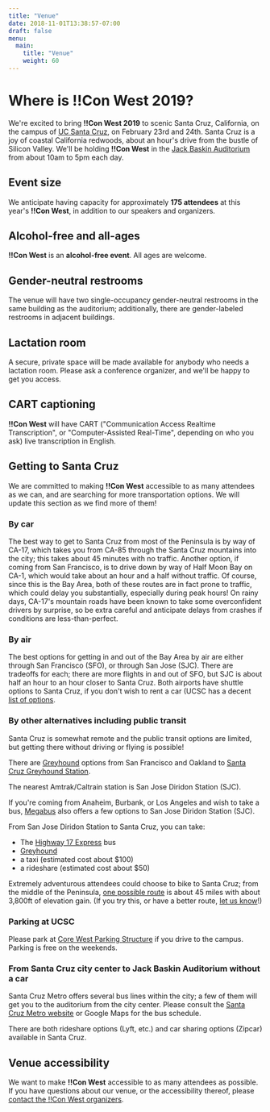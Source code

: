 ```yaml
---
title: "Venue"
date: 2018-11-01T13:38:57-07:00
draft: false
menu:
  main:
    title: "Venue"
    weight: 60
---
```


# Where is !!Con West 2019?

We're excited to bring **!!Con West 2019** to scenic Santa Cruz, California,
on the campus of [UC Santa Cruz](https://www.ucsc.edu/), on February 23rd
and 24th.  Santa Cruz is a joy of coastal California redwoods, about an
hour's drive from the bustle of Silicon Valley.  We'll be holding **!!Con
West** in the [Jack Baskin
Auditorium](https://www.google.com/maps/place/Jack+Baskin+Auditorium+101/@36.9997031,-122.0630586,17.32z/data=!4m5!3m4!1s0x808e4175229558fb:0x8d521799d868891c!8m2!3d37.000183!4d-122.0623527)
from about 10am to 5pm each day.

## Event size

We anticipate having capacity for approximately **175 attendees** at this
year's **!!Con West**, in addition to our speakers and organizers.

## Alcohol-free and all-ages

**!!Con West** is an **alcohol-free event**.  All ages are welcome.

## Gender-neutral restrooms

The venue will have two single-occupancy gender-neutral restrooms in the
same building as the auditorium; additionally, there are gender-labeled
restrooms in adjacent buildings.

## Lactation room

A secure, private space will be made available for anybody who needs a
lactation room.  Please ask a conference organizer, and we'll be happy to
get you access.

## CART captioning

**!!Con West** will have CART ("Communication Access Realtime
Transcription", or "Computer-Assisted Real-Time", depending on who you ask)
live transcription in English.

## Getting to Santa Cruz
We are committed to making **!!Con West** accessible to as many attendees as we
can, and are searching for more transportation options. We will update this
section as we find more of them!

### By car
The best way to get to Santa Cruz from most of the Peninsula is by way of CA-17,
which takes you from CA-85 through the Santa Cruz mountains into the city;
this takes about 45 minutes with no traffic.  Another option, if coming from
San Francisco, is to drive down by way of Half Moon Bay on CA-1, which would
take about an hour and a half without traffic.  Of course, since this is the
Bay Area, both of these routes are in fact prone to traffic, which could
delay you substantially, especially during peak hours!  On rainy days,
CA-17's mountain roads have been known to take some overconfident drivers by
surprise, so be extra careful and anticipate delays from crashes if
conditions are less-than-perfect.

### By air
The best options for getting in and out of the Bay Area by air are either
through San Francisco (SFO), or through San Jose (SJC).  There are tradeoffs
for each; there are more flights in and out of SFO, but SJC is about half an
hour to an hour closer to Santa Cruz. Both airports have shuttle options to
Santa Cruz, if you don't wish to rent a car (UCSC has a decent
[list of options](https://taps.ucsc.edu/travel/airport-shuttles.html).

### By other alternatives including public transit
Santa Cruz is somewhat remote and the public transit options are limited,
but getting there without driving or flying is possible!

There are [Greyhound](https://www.greyhound.com) options from
San Francisco and Oakland to [Santa Cruz Greyhound Station](https://locations.greyhound.com/bus-stations/US/Santa-Cruz).

The nearest Amtrak/Caltrain station is San Jose Diridon Station (SJC).

If you're coming from Anaheim, Burbank, or Los Angeles and wish to take a bus,
[Megabus](https://us.megabus.com/) also offers a few options to San Jose Diridon Station (SJC).

From San Jose Diridon Station to Santa Cruz, you can take:

 * The [Highway 17 Express](https://www.scmtd.com/en/component/systemmap/17/20192)
   bus
 * [Greyhound](https://www.greyhound.com)
 * a taxi (estimated cost about $100)
 * a rideshare (estimated cost about $50)

Extremely adventurous attendees could choose to bike to Santa Cruz; from the
middle of the Peninsula, [one possible
route](https://www.strava.com/routes/11228019) is about 45 miles with about
3,800ft of elevation gain.  (If you try this, or have a better route, [let
us know](mailto:bangbangcon.west@gmail.com)!)

### Parking at UCSC
Please park at [Core West Parking Structure](https://www.maps.ucsc.edu/content/directions-core-west-parking-structure) if you drive to the campus. Parking is free on the weekends.

### From Santa Cruz city center to Jack Baskin Auditorium without a car
Santa Cruz Metro offers several bus lines within the city; a few of them will
get you to the auditorium from the city center. Please consult the [Santa Cruz
Metro website](https://www.scmtd.com/en/routes) or Google Maps for the bus
schedule.

There are both rideshare options (Lyft, etc.) and car sharing options
(Zipcar) available in Santa Cruz.

## Venue accessibility

We want to make **!!Con West** accessible to as many attendees as possible.
If you have questions about our venue, or the accessibility thereof, please
[contact the !!Con West organizers](mailto:bangbangcon.west@gmail.com).
